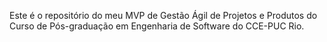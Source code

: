 Este é o repositório do meu MVP de Gestão Ágil de Projetos e Produtos do Curso de Pós-graduação em Engenharia de Software do CCE-PUC Rio.

